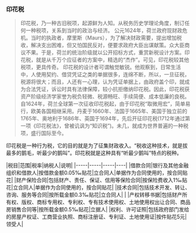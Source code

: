 ### 印花税
>印花税，乃一种古旧税项，起源鲜为人知。从税务历史学理论角度，制订任何一种税项，关系到当时的政治与经济。
公元1624年，荷兰政府现财政危机。当时的执政者，摩里斯（Maurs），为了解决财政需要，提出增加税收，解决支出困难，但又怕国民反对，便要求政府大臣出谋献策。众大臣商议不果。于是，荷兰的统治阶级就以公开招标方式，重赏新税设计方案。印花税，就是从千万个应征者的方案中，精选的“杰作”。可见，印花税较其他税项，更具传奇。
印花税的设计者可谓触觉敏锐。他观察到，日常生活中，人使用契约、借贷凭证之类的单据很多，连绵不断，所以，一旦征税，税源将很大；而且，人还有一心理，认为凭证单据上，由政府盖个印，就成为合法凭证，诉讼时具有法律保障，较小抗拒缴纳印花税。因此，印花税获资产阶级经济学家誉为税负轻微、税源畅旺、手续简便、成本低廉的良税。
自1624年，荷兰全球第一次征收印花税起，由于印花税“取微用宏”，简单易行，欧美各国相继采用。丹麦于1660年、法国于1665年、美国于独立前的1765年、奥地利于1686年、英国于1694年，先后开征印花税(1712年通过第一项《印花税法》，曾被讥讽为“知识税”)。未几，就成为世界普遍的一种税项，盛行国际至今。


印花税是一种行为税，它的目的就是为了征集财政收入。“税收这种技术，就是拔最多的鹅毛，听最少的鹅叫”。印花税就是这种具有“听最少鹅叫”特点的税种。

|税目|范围|税率|纳税人|说明|
|-----|-----|-----|----|
|借款合同|银行及其他金融组织和借款人|按借款金额0.05‰贴花|立合同人|单据作为合同使用的，按合同贴花|
|财产保险合同|包括财产、责任、保证、信用等保险合同|按保险费收入1‰贴花|立合同人|单据作为合同使用的，按合同贴花|
|技术合同|包括技术开发、转让、咨询、服务等合同|按所载金额0.3‰贴花|立合同人| |
|产权转移书据|包括财产所有权、版权、商标专用权、专利权、专有技术使用权、土地使用权出让合同、商品房销售合同等|按所载金额0.5‰贴花|立据人|
|权利、许可证照|包括政府部门发给的房屋产权证、工商营业执照、商标注册证、专利证、土地使用证|按件贴花5元|领受人|

